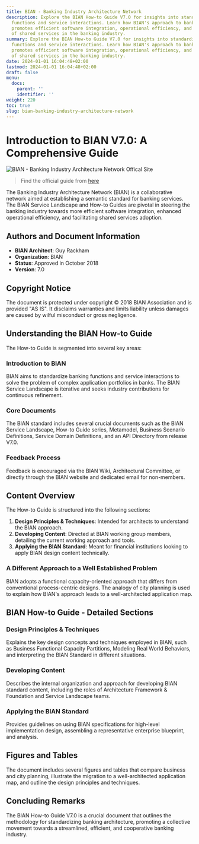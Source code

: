 ```yaml
---
title: BIAN - Banking Industry Architecture Network
description: Explore the BIAN How-to Guide V7.0 for insights into standardized banking
  functions and service interactions. Learn how BIAN's approach to banking architecture
  promotes efficient software integration, operational efficiency, and the adoption
  of shared services in the banking industry.
summary: Explore the BIAN How-to Guide V7.0 for insights into standardized banking
  functions and service interactions. Learn how BIAN's approach to banking architecture
  promotes efficient software integration, operational efficiency, and the adoption
  of shared services in the banking industry.
date: 2024-01-01 16:04:48+02:00
lastmod: 2024-01-01 16:04:48+02:00
draft: false
menu:
  docs:
    parent: ''
    identifier: ''
weight: 220
toc: true
slug: bian-banking-industry-architecture-network
---
```



# Introduction to BIAN V7.0: A Comprehensive Guide

![BIAN - Banking Industry Architecture Network Offical Site](https://cdn.sa.net/2024/02/06/UmMHsG2cFRP4Bdu.png)

> Find the official guide from [here](https://bian.org/wp-content/uploads/2018/11/BIAN-How-to-Guide-Introduction-to-BIAN-V7.0-Final-V1.0.pdf)

The Banking Industry Architecture Network (BIAN) is a collaborative network aimed at establishing a semantic standard for banking services. The BIAN Service Landscape and How-to Guides are pivotal in steering the banking industry towards more efficient software integration, enhanced operational efficiency, and facilitating shared services adoption.

## Authors and Document Information

- **BIAN Architect**: Guy Rackham
- **Organization**: BIAN
- **Status**: Approved in October 2018
- **Version**: 7.0

## Copyright Notice

The document is protected under copyright © 2018 BIAN Association and is provided "AS IS". It disclaims warranties and limits liability unless damages are caused by wilful misconduct or gross negligence.

## Understanding the BIAN How-to Guide

The How-to Guide is segmented into several key areas:

### Introduction to BIAN

BIAN aims to standardize banking functions and service interactions to solve the problem of complex application portfolios in banks. The BIAN Service Landscape is iterative and seeks industry contributions for continuous refinement.

### Core Documents

The BIAN standard includes several crucial documents such as the BIAN Service Landscape, How-to Guide series, Metamodel, Business Scenario Definitions, Service Domain Definitions, and an API Directory from release V7.0.

### Feedback Process

Feedback is encouraged via the BIAN Wiki, Architectural Committee, or directly through the BIAN website and dedicated email for non-members.

## Content Overview

The How-to Guide is structured into the following sections:

1. **Design Principles & Techniques**: Intended for architects to understand the BIAN approach.
2. **Developing Content**: Directed at BIAN working group members, detailing the current working approach and tools.
3. **Applying the BIAN Standard**: Meant for financial institutions looking to apply BIAN design content technically.

### A Different Approach to a Well Established Problem

BIAN adopts a functional capacity-oriented approach that differs from conventional process-centric designs. The analogy of city planning is used to explain how BIAN's approach leads to a well-architected application map.

## BIAN How-to Guide - Detailed Sections

### Design Principles & Techniques

Explains the key design concepts and techniques employed in BIAN, such as Business Functional Capacity Partitions, Modeling Real World Behaviors, and interpreting the BIAN Standard in different situations.

### Developing Content

Describes the internal organization and approach for developing BIAN standard content, including the roles of Architecture Framework & Foundation and Service Landscape teams.

### Applying the BIAN Standard

Provides guidelines on using BIAN specifications for high-level implementation design, assembling a representative enterprise blueprint, and analysis.

## Figures and Tables

The document includes several figures and tables that compare business and city planning, illustrate the migration to a well-architected application map, and outline the design principles and techniques.

## Concluding Remarks

The BIAN How-to Guide V7.0 is a crucial document that outlines the methodology for standardizing banking architecture, promoting a collective movement towards a streamlined, efficient, and cooperative banking industry.
